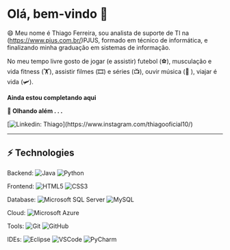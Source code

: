 # Olá, bem-vindo 👋

😄 Meu nome é Thiago Ferreira, sou analista de suporte de TI na (https://www.pjus.com.br/)PJUS, formado em técnico de informática, e finalizando minha graduação em sistemas de informação.

No meu tempo livre gosto de jogar (e assistir) futebol (⚽️), musculação e vida fitness (🏋️), assistir filmes (🎞️) e séries (📺), ouvir música (🎵 ), viajar é vida (🛩️).

**Ainda estou completando aqui**

**🔭 Olhando além . . .**

[![Linkedin: Thiago](https://img.shields.io/badge/-Linkedin-blue?style=flat-square&logo=Linkedin&logoColor=white&link=[https://www.instagram.com/thiagooficial10/](https://www.instagram.com/thiagooficial10/))](https://www.instagram.com/thiagooficial10/)

____

## ⚡ Technologies

Backend: 
![Java](https://img.shields.io/badge/-Java-007396?style=flat-square&logo=java)
![Python](https://img.shields.io/badge/-Python-228B22?style=flat-square&logo=python)


Frontend:
![HTML5](https://img.shields.io/badge/-HTML5-E34F26?style=flat-square&logo=html5&logoColor=white)
![CSS3](https://img.shields.io/badge/-CSS3-1572B6?style=flat-square&logo=css3)

Database:
![Microsoft SQL Server](https://img.shields.io/badge/-SQL%20Server-CC2927?style=flat-square&logo=microsoft-sql-server&logoColor=white)
![MySQL](https://img.shields.io/badge/-MySQL-4479A1?style=flat-square&logo=mysql&logoColor=white)

Cloud:
![Microsoft Azure](https://img.shields.io/badge/Microsoft%20Azure-0089D6?style=flat-square&logo=microsoft-azure&logoColor=white)

Tools:
![Git](https://img.shields.io/badge/-Git-black?style=flat-square&logo=git)
![GitHub](https://img.shields.io/badge/-GitHub-181717?style=flat-square&logo=github)

IDEs:
![Eclipse](https://img.shields.io/badge/-Eclipse-2C2255?style=flat-square&logo=eclipse&logoColor=white)
![VSCode](https://img.shields.io/badge/-VSCode-007ACC?style=flat-square&logo=visual-studio-code&logoColor=white)
![PyCharm](https://img.shields.io/badge/-PyCharm-ADFF2F?style=flat-square&logo=PyCharm&logoColor=white)

<!--
**thiagooficial10/Thiagooficial10** is a ✨ _special_ ✨ repository because its `README.md` (this file) appears on your GitHub profile.

